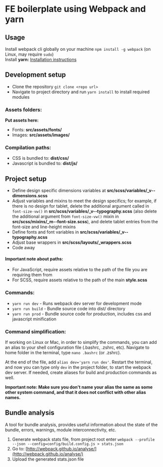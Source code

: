 # FE boilerplate using Webpack and yarn

## Usage  
Install webpack cli globally on your machine ```npm install -g webpack``` (on Linux, may require ```sudo```)  
Install **yarn:** [Installation instructions](https://yarnpkg.com/en/docs/install)

## Development setup
* Clone the repository ```git clone <repo url>```
* Navigate to project directory and run ```yarn install``` to install required modules

### Assets folders:
**Put assets here:**
* Fonts: **src/assets/fonts/**
* Images: **src/assets/images/**

### Compilation paths:
* CSS is bundled to: **dist/css/**
* Javascript is bundled to: **dist/js/**

## Project setup
* Define design specific dimensions variables at **src/scss/variables/_v--dimensions.scss**
* Adjust variables and mixins to meet the design specifics; for example, if there is no design for tablet, delete the additional argument called in ```font-size-vw()``` in **src/scss/variables/_v--typography.scss** (also delete the additional argument from ```font-size-vw()``` mixin in **src/scss/mixins/_m--font-size.scss**), and delete tablet entries from the font-size and line-height mixins
* Define fonts and font variables in **src/scss/variables/_v--typography.scss**
* Adjust base wrappers in **src/scss/layouts/_wrappers.scss**
* Code away

#### Important note about paths:
* For JavaScript, require assets relative to the path of the file you are requiring them from
* For SCSS, require assets relative to the path of the main **style.scss**

### Commands:
* ```yarn run dev``` - Runs webpack dev server for development mode
* ```yarn run build``` - Bundle source code into dist/ directory
* ```yarn run prod``` - Bundle source code for production, includes css and javascript minification

### Command simplification:
If working on Linux or Mac, in order to simplify the commands, you can add an alias to your shell configuration file (.bashrc, .zshrc, etc). Navigate to home folder in the terminal, type ```nano .bashrc``` (or .zshrc).

At the end of the file, add ```alias dev='yarn run dev'```. Restart the terminal, and now you can type only ```dev``` in the project folder, to start the webpack dev server. If needed, create aliases for build and production commands as well.

**Important note: Make sure you don't name your alias the same as some other system command, and that it does not conflict with other alias names.**

## Bundle analysis
A tool for bundle analysis, provides useful information about the state of the bundle, errors, warnings, module interconnectivity, etc.

1. Generate webpack stats file, from project root enter ```webpack --profile --json --config=config/build.config.js > stats.json```
2. Go to: [http://webpack.github.io/analyse/](http://webpack.github.io/analyse/)
3. Upload the generated stats.json file
